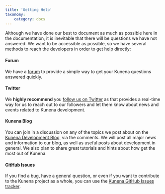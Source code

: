 ```yaml
---
title: 'Getting Help'
taxonomy:
    category: docs
---
```


Although we have done our best to document as much as possible here in the documentation, it is inevitable that there will be questions we have not answered.  We want to be accessible as possible, so we have several methods to reach the developers in order to get help directly:

#### Forum

We have a [forum](http://www.kunena.org/forum) to provide a simple way to get your Kunena questions answered quickly.

#### Twitter

We **highly recommend** you [follow us on Twitter](https://twitter.com/kunena) as that provides a real-time way for us to reach out to our followers and let them know about news and events related to Kunena development.

#### Kunena Blog

You can join in a discussion on any of the topics we post about on the [Kunena Development Blog](http://www.kunena.org/blog), via the comments.  We will post all major news and information to our blog, as well as useful posts about development in general. We also plan to share great tutorials and hints about how get the most out of Kunena.

#### GitHub Issues

If you find a bug, have a general question, or even if you want to contribute to the Kunena project as a whole, you can use the [Kunena GitHub Issues tracker](https://github.com/Kunena/Kunena-Forum/issues).




